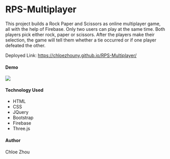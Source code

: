 # RPS-Multiplayer

This project builds a Rock Paper and Scissors as online multiplayer game, all with the help of Firebase. Only two users can play at the same time. Both players pick either rock, paper or scissors. After the players make their selection, the game will tell them whether a tie occurred or if one player defeated the other.

Deployed Link: https://chloezhouny.github.io/RPS-Multiplayer/
<br>

#### Demo 

![](assets/images/demo.gif)


#### Technology Used


* HTML
* CSS
* JQuery
* Bootstrap
* Firebase
* Three.js


#### Author
Chloe Zhou